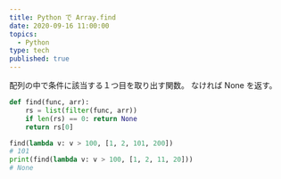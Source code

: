 ```yaml
---
title: Python で Array.find
date: 2020-09-16 11:00:00
topics:
  - Python
type: tech
published: true
---
```


配列の中で条件に該当する１つ目を取り出す関数。
なければ None を返す。

```py
def find(func, arr):
    rs = list(filter(func, arr))
    if len(rs) == 0: return None
    return rs[0]
```

```py
find(lambda v: v > 100, [1, 2, 101, 200])
# 101
print(find(lambda v: v > 100, [1, 2, 11, 20]))
# None
```
